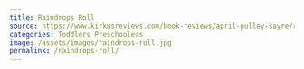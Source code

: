 ```yaml
---
title: Raindrops Roll
source: https://www.kirkusreviews.com/book-reviews/april-pulley-sayre/raindrops-roll/
categories: Toddlers Preschoolers
image: /assets/images/raindrops-roll.jpg
permalink: /raindrops-roll/
---
```

